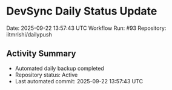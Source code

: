 # DevSync Daily Status Update
Date: 2025-09-22 13:57:43 UTC
Workflow Run: #93
Repository: iitmrishi/dailypush

## Activity Summary
- Automated daily backup completed
- Repository status: Active
- Last automated commit: 2025-09-22 13:57:43 UTC

